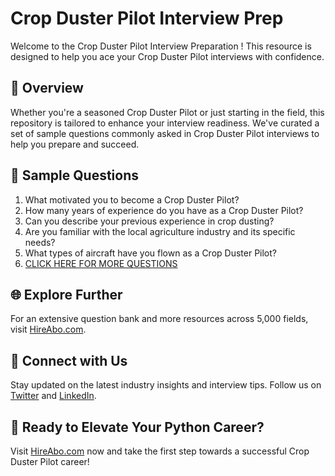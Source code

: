 # Crop Duster Pilot Interview Prep

Welcome to the Crop Duster Pilot Interview Preparation ! This resource is designed to help you ace your Crop Duster Pilot interviews with confidence.

## 🚀 Overview

Whether you're a seasoned Crop Duster Pilot or just starting in the field, this repository is tailored to enhance your interview readiness. We've curated a set of sample questions commonly asked in Crop Duster Pilot interviews to help you prepare and succeed.

## 📝 Sample Questions

1. What motivated you to become a Crop Duster Pilot?
2. How many years of experience do you have as a Crop Duster Pilot?
3. Can you describe your previous experience in crop dusting?
4. Are you familiar with the local agriculture industry and its specific needs?
5. What types of aircraft have you flown as a Crop Duster Pilot?
6. [CLICK HERE FOR MORE QUESTIONS](https://hireabo.com/job/14_0_6/Crop%20Duster%20Pilot)

## 🌐 Explore Further

For an extensive question bank and more resources across 5,000 fields, visit [HireAbo.com](https://www.hireabo.com).

## 📱 Connect with Us

Stay updated on the latest industry insights and interview tips. Follow us on [Twitter](https://twitter.com/hireabo) and [LinkedIn](https://www.linkedin.com/in/hire-abo-3609972a8/).

## 🚀 Ready to Elevate Your Python Career?

Visit [HireAbo.com](https://www.hireabo.com) now and take the first step towards a successful Crop Duster Pilot career!